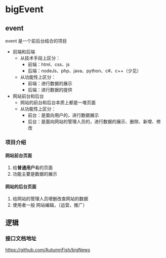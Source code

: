 #  bigEvent

## event

event 是一个前后台结合的项目

- 前端和后端
  - 从技术手段上区分：
    - 前端：html、css、js
    - 后端：nodeJs、php、java、python、c#、c++（少见）
  - 从功能性上区分：
    - 前端：进行数据的展示
    - 后端：进行数据的提供
- 网站前台和后台
  - 网站的前台和后台本质上都是一堆页面
  - 从功能性上区分：
    - 前台：是面向用户的，进行数据展示
    - 后台：是面向网站的管理人员的，进行数据的展示、删除、新增、修改

### 项目介绍

#### 网站前台页面

1. 给**普通用户**看的页面
2. 功能主要是数据的展示

#### 网站的后台页面

1. 给网站的管理人员增删改查网站的数据
2. 使用者一般 网站编辑，（运营，推广）

## 逻辑

### 接口文档地址

https://github.com/AutumnFish/bigNews
